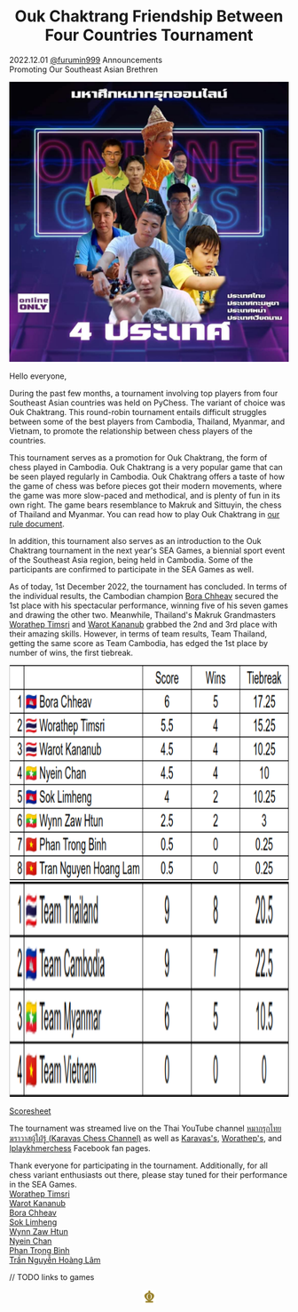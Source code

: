 <h1 align="center">Ouk Chaktrang Friendship Between Four Countries Tournament</h1>

<div class="meta-headline">
    <div class= "meta">
        <span class="text">2022.12.01</span>
        <span class="text"><a href="/@/furumin999">@furumin999</a></span>
        <span class="text">Announcements</span>
    </div>
    <div class= "headline">
    Promoting Our Southeast Asian Brethren
    </div>
</div>

![The Friendship Between Four Countries Tournament](https://github.com/gbtami/pychess-variants/blob/master/static/images/four-countries.jpg)

Hello everyone,

During the past few months, a tournament involving top players from four Southeast Asian countries was held on PyChess. The variant of choice was Ouk Chaktrang. This round-robin tournament entails difficult struggles between some of the best players from Cambodia, Thailand, Myanmar, and Vietnam, to promote the relationship between chess players of the countries.

This tournament serves as a promotion for Ouk Chaktrang, the form of chess played in Cambodia. Ouk Chaktrang is a very popular game that can be seen played regularly in Cambodia. Ouk Chaktrang offers a taste of how the game of chess was before pieces got their modern movements, where the game was more slow-paced and methodical, and is plenty of fun in its own right. The game bears resemblance to Makruk and Sittuyin, the chess of Thailand and Myanmar. You can read how to play Ouk Chaktrang in [our rule document](/variants/cambodian).

In addition, this tournament also serves as an introduction to the Ouk Chaktrang tournament in the next year's SEA Games, a biennial sport event of the Southeast Asia region, being held in Cambodia. Some of the participants are confirmed to participate in the SEA Games as well.

As of today, 1st December 2022, the tournament has concluded. In terms of the individual results, the Cambodian champion [Bora Chheav](/@/CAM_Bora_Chheav) secured the 1st place with his spectacular performance, winning five of his seven games and drawing the other two. Meanwhile, Thailand's Makruk Grandmasters [Worathep Timsri](/@/THA_Worathep_Timsri) and [Warot Kananub](/@/THA_Warot_Kananub) grabbed the 2nd and 3rd place with their amazing skills. However, in terms of team results, Team Thailand, getting the same score as Team Cambodia, has edged the 1st place by number of wins, the first tiebreak.

<p align="center">
  <img src="https://github.com/gbtami/pychess-variants/blob/master/static/images/four-countries-score-individual.png" width="899" height="387">
  <img src="https://github.com/gbtami/pychess-variants/blob/master/static/images/four-countries-score-team.png" width="899" height="387">
</p>

[Scoresheet](https://docs.google.com/spreadsheets/d/1UP32OrT7hPqe_yzHBWQKOpMBMd5mL70oQ1adPVkcsQ0)

The tournament was streamed live on the Thai YouTube channel [หมากรุกไทย ฆราวาสผู้ใฝ่รู้ (Karavas Chess Channel)](https://www.youtube.com/@Karavaschess) as well as [Karavas's](https://www.facebook.com/KaravasThaichess), [Worathep's](https://www.facebook.com/GodratChannel), and [Iplaykhmerchess](https://www.facebook.com/oukchaktranglhmer) Facebook fan pages.

Thank everyone for participating in the tournament. Additionally, for all chess variant enthusiasts out there, please stay tuned for their performance in the SEA Games.  
[Worathep Timsri](/@/THA_Worathep_Timsri)  
[Warot Kananub](/@/THA_Warot_Kananub)  
[Bora Chheav](/@/CAM_Bora_Chheav)  
[Sok Limheng](/@/CAM_Sok_Limheng)  
[Wynn Zaw Htun](/@/WynnZawHtun)  
[Nyein Chan](/@/NyeinChanMya)  
[Phan Trọng Bình](/@/VIE_Phan_Trong_Binh)  
[Trần Nguyễn Hoàng Lâm](/@/VIE_Tran_Nguyen_Hoan)

// TODO links to games

<p align="center">
  <img src="https://github.com/gbtami/pychess-variants/blob/master/static/icons/cambodian.svg" width="25" height="25">
</p>
